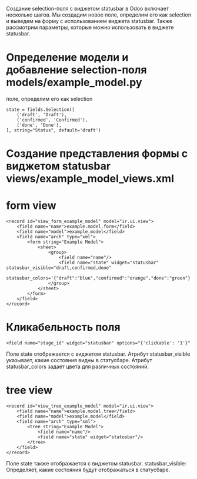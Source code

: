 Создание selection-поля с виджетом statusbar в Odoo включает несколько шагов. 
Мы создадим новое поле, определим его как
selection и выведем на форму с использованием виджета statusbar. Также рассмотрим параметры, которые можно использовать
в виджете statusbar.


Определение модели и добавление selection-поля models/example_model.py
==============================
поле, определим его как selection

    state = fields.Selection([
        ('draft', 'Draft'),
        ('confirmed', 'Confirmed'),
        ('done', 'Done'),
    ], string="Status", default='draft')

Создание представления формы с виджетом statusbar views/example_model_views.xml
==============================
# form view

    <record id="view_form_example_model" model="ir.ui.view">
        <field name="name">example.model.form</field>
        <field name="model">example.model</field>
        <field name="arch" type="xml">
            <form string="Example Model">
                <sheet>
                    <group>
                        <field name="name"/>
                        <field name="state" widget="statusbar" statusbar_visible="draft,confirmed,done" 
                            statusbar_colors='{"draft":"blue","confirmed":"orange","done":"green"}'/>
                    </group>
                </sheet>
            </form>
        </field>
    </record>

# Кликабельность поля
    <field name="stage_id" widget="statusbar" options="{'clickable': '1'}"

Поле state отображается с виджетом statusbar.
Атрибут statusbar_visible указывает, какие состояния видны в статусбаре.
Атрибут statusbar_colors задает цвета для различных состояний.


# tree view

    <record id="view_tree_example_model" model="ir.ui.view">
        <field name="name">example.model.tree</field>
        <field name="model">example.model</field>
        <field name="arch" type="xml">
            <tree string="Example Model">
                <field name="name"/>
                <field name="state" widget="statusbar"/>
            </tree>
        </field>
    </record>


Поле state также отображается с виджетом statusbar.
statusbar_visible: Определяет, какие состояния будут отображаться в статусбаре.

